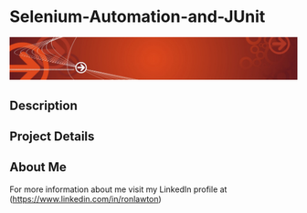 # Selenium-Automation-and-JUnit
![alt text](https://raw.githubusercontent.com/rlawton2/Selenium-Automation-and-JUnit/master/Banner1.png)

## Description


## Project Details


## About Me
For more information about me visit my LinkedIn profile at (https://www.linkedin.com/in/ronlawton)
